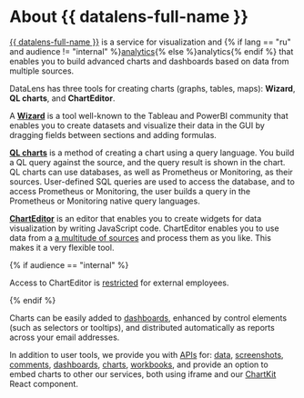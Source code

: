 # About {{ datalens-full-name }}

[{{ datalens-full-name }}](https://datalens.yandex-team.ru) is a service for visualization and {% if lang == "ru" and audience != "internal" %}[analytics](../glossary/data-analytics){% else %}analytics{% endif %} that enables you to build advanced charts and dashboards based on data from multiple sources.

DataLens has three tools for creating charts (graphs, tables, maps): **Wizard**, **QL charts**, and **ChartEditor**.

A [**Wizard**](concepts/index.md) is a tool well-known to the Tableau and PowerBI community that enables you to create datasets and visualize their data in the GUI by dragging fields between sections and adding formulas.

[**QL charts**](concepts/chart/index.md#sql-charts) is a method of creating a chart using a query language. You build a QL query against the source, and the query result is shown in the chart. QL charts can use databases, as well as Prometheus or Monitoring, as their sources. User-defined SQL queries are used to access the database, and to access Prometheus or Monitoring, the user builds a query in the Prometheus or Monitoring native query languages.

[**ChartEditor**](editor/architecture.md) is an editor that enables you to create widgets for data visualization by writing JavaScript code. ChartEditor enables you to use data from a [a multitude of sources](editor/sources/index.md) and process them as you like. This makes it a very flexible tool.

{% if audience == "internal" %}

Access to СhartEditor is [restricted](editor/index.md) for external employees.

{% endif %}

Charts can be easily added to [dashboards](concepts/dashboard.md), enhanced by control elements (such as selectors or tooltips), and distributed automatically as reports across your email addresses.

In addition to user tools, we provide you with [APIs](api/index.md) for: [data](api/dashboards/data.md), [screenshots](api/dashboards/scr.md), [comments](api/dashboards/comments/index.md), [dashboards](api/dashboards/dash/index.md), [charts](api/dashboards/charts.md), [workbooks](api/workbooks/index.md), and provide an option to embed charts to other our services, both using iframe and our [ChartKit](chartkit/index.md) React component.
